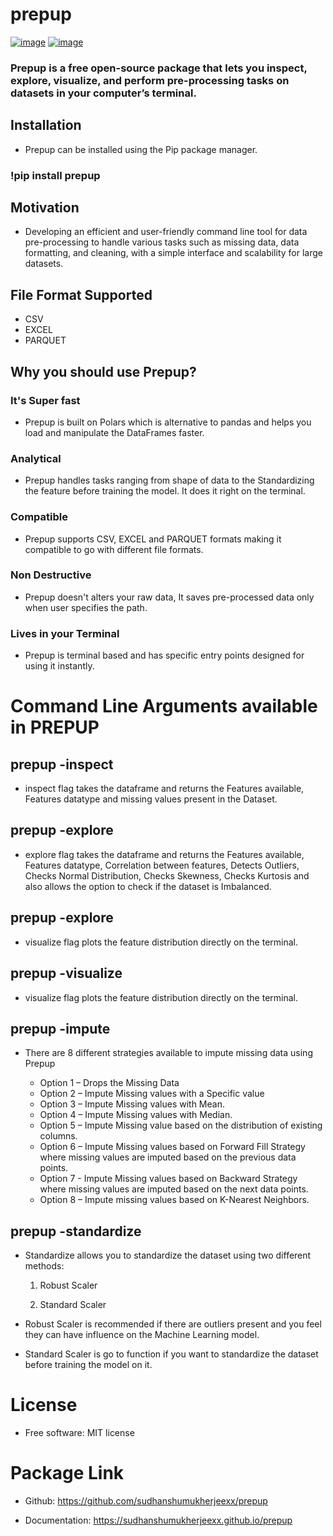 # prepup


[![image](https://img.shields.io/pypi/v/prepup.svg)](https://pypi.python.org/pypi/prepup)
[![image](https://img.shields.io/conda/vn/conda-forge/prepup.svg)](https://anaconda.org/conda-forge/prepup)



### Prepup is a free open-source package that lets you inspect, explore, visualize, and perform pre-processing tasks on datasets in your computer’s terminal.

## Installation
-   Prepup can be installed using the Pip package manager.

### !pip install prepup

## Motivation
- Developing an efficient and user-friendly command line tool for data pre-processing to handle various tasks such as missing data, data formatting, and cleaning, with a simple interface and scalability for large datasets.

## File Format Supported
-   CSV
-   EXCEL
-   PARQUET

## Why you should use Prepup?

### It's Super fast
-   Prepup is built on Polars which is alternative to pandas and helps you load and manipulate the DataFrames faster.

### Analytical 
-   Prepup handles tasks ranging from shape of data to the Standardizing the feature before training the model. It does it right on the terminal.

### Compatible 
-   Prepup supports CSV, EXCEL and PARQUET formats making it compatible to go with different file formats.

### Non Destructive 
-   Prepup doesn't alters your raw data, It saves pre-processed data only when user specifies the path.

### Lives in your Terminal
-   Prepup is terminal based and has specific entry points designed for using it instantly.

# Command Line Arguments available in PREPUP

## prepup <File name or File path> -inspect

-   inspect flag takes the dataframe and returns the Features available, Features datatype and missing values present in the Dataset.

## prepup <File name or File path> -explore

-   explore flag takes the dataframe and returns the Features available, Features datatype, Correlation between features, Detects Outliers, Checks Normal Distribution, Checks Skewness, Checks Kurtosis and also allows the option to check if the dataset is Imbalanced.

## prepup <File name or File path> -explore

-   visualize flag plots the feature distribution directly on the terminal.

## prepup <File name or File path> -visualize

-   visualize flag plots the feature distribution directly on the terminal.

## prepup <File name or File path> -impute
- There are 8 different strategies available to impute missing data using Prepup

    - Option 1 – Drops the Missing Data
    - Option 2 – Impute Missing values with a Specific value
    - Option 3 – Impute Missing values with Mean.
    - Option 4 – Impute Missing values with Median.
    - Option 5 – Impute Missing value based on the distribution of existing columns.
    - Option 6 – Impute Missing values based on Forward Fill Strategy where missing values are imputed based on the previous data points.
    - Option 7 - Impute Missing values based on Backward Strategy where missing values are imputed based on the next data points.
    - Option 8 – Impute missing values based on K-Nearest Neighbors.

## prepup <File name or File path> -standardize

-   Standardize allows you to standardize the dataset using two different methods:
    1. Robust Scaler

    2. Standard Scaler 

-   Robust Scaler is recommended if there are outliers present and you feel they can have influence on the Machine Learning model.

-   Standard Scaler is go to function if you want to standardize the dataset before training the model on it.


# License

-   Free software: MIT license

# Package Link
-   Github: https://github.com/sudhanshumukherjeexx/prepup

-   Documentation: https://sudhanshumukherjeexx.github.io/prepup
    
